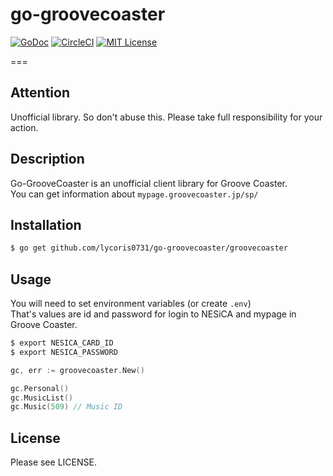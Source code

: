 # go-groovecoaster
[![GoDoc](https://godoc.org/github.com/lycoris0731/go-groovecoaster/groovecoaster?status.svg)](https://godoc.org/github.com/lycoris0731/go-groovecoaster/groovecoaster)
[![CircleCI](https://circleci.com/gh/lycoris0731/go-groovecoaster.svg?style=svg&circle-token=64c5cb9f75f93df522eecfd16ddb0d1e517e1b42)](https://circleci.com/gh/lycoris0731/go-groovecoaster)
[![MIT License](http://img.shields.io/badge/license-MIT-blue.svg?style=flat)](LICENSE)  

===

## **Attention**
Unofficial library. So don't abuse this. Please take full responsibility for your action.

## Description  
Go-GrooveCoaster is an unofficial client library for Groove Coaster.  
You can get information about `mypage.groovecoaster.jp/sp/`

## Installation
``` sh
$ go get github.com/lycoris0731/go-groovecoaster/groovecoaster
```

## Usage
You will need to set environment variables (or create `.env`)  
That's values are id and password for login to NESiCA and mypage in Groove Coaster.
``` sh
$ export NESICA_CARD_ID
$ export NESICA_PASSWORD
```

``` go
gc, err := groovecoaster.New()

gc.Personal()
gc.MusicList()
gc.Music(509) // Music ID
```

## License
Please see LICENSE.
